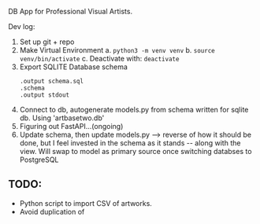 DB App for Professional Visual Artists.

Dev log:
1. Set up git + repo
2. Make Virtual Environment
    a. `python3 -m venv venv`
    b. `source venv/bin/activate`
    c. Deactivate with: `deactivate`
3. Export SQLITE Database schema
    ```
    .output schema.sql
    .schema
    .output stdout
    ```
4. Connect to db, autogenerate models.py from schema written for sqlite db. Using 'artbasetwo.db'
5. Figuring out FastAPI...(ongoing)
6. Update schema, then update models.py --> reverse of how it should be done, but I feel invested in the schema as it stands -- along with the view. Will swap to model as primary source once switching databses to PostgreSQL


## TODO:
- Python script to import CSV of artworks.
- Avoid duplication of 